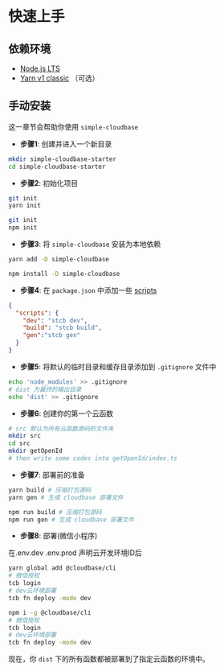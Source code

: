 # 快速上手

## 依赖环境

- [Node.js LTS](https://nodejs.org/)
- [Yarn v1 classic](https://classic.yarnpkg.com/zh-Hans/) （可选）

## 手动安装

这一章节会帮助你使用 `simple-cloudbase`

- **步骤1**: 创建并进入一个新目录

```bash
mkdir simple-cloudbase-starter
cd simple-cloudbase-starter
```

- **步骤2**: 初始化项目

<CodeGroup>
  <CodeGroupItem title="YARN" active>

```bash
git init
yarn init
```

  </CodeGroupItem>

  <CodeGroupItem title="NPM">

```bash
git init
npm init
```

  </CodeGroupItem>
</CodeGroup>


- **步骤3**: 将 `simple-cloudbase` 安装为本地依赖

<CodeGroup>
  <CodeGroupItem title="YARN" active>

```bash
yarn add -D simple-cloudbase
```

  </CodeGroupItem>

  <CodeGroupItem title="NPM">

```bash
npm install -D simple-cloudbase
```

  </CodeGroupItem>
</CodeGroup>

- **步骤4**: 在 `package.json` 中添加一些 [scripts](https://classic.yarnpkg.com/zh-Hans/docs/package-json#toc-scripts)

```json
{
  "scripts": {
    "dev": "stcb dev",
    "build": "stcb build",
    "gen":"stcb gen"
  }
}
```

- **步骤5**: 将默认的临时目录和缓存目录添加到 `.gitignore` 文件中

```bash
echo 'node_modules' >> .gitignore
# dist 为最终的输出目录
echo 'dist' >> .gitignore
```

- **步骤6**: 创建你的第一个云函数

```bash
# src 默认为所有云函数源码的文件夹
mkdir src
cd src
mkdir getOpenId
# then write some codes into getOpenId/index.ts
```

- **步骤7**: 部署前的准备

<CodeGroup>
  <CodeGroupItem title="YARN" active>

```bash
yarn build # 压缩打包源码
yarn gen # 生成 cloudbase 部署文件
```

  </CodeGroupItem>

  <CodeGroupItem title="NPM">

```bash
npm run build # 压缩打包源码
npm run gen # 生成 cloudbase 部署文件
```

  </CodeGroupItem>
</CodeGroup>


- **步骤8**: 部署(微信小程序)

在.env.dev .env.prod 声明云开发环境ID后

<CodeGroup>
  <CodeGroupItem title="YARN" active>

```bash
yarn global add @cloudbase/cli
# 微信授权
tcb login 
# dev云环境部署
tcb fn deploy -mode dev
```

  </CodeGroupItem>

  <CodeGroupItem title="NPM">

```bash
npm i -g @cloudbase/cli
# 微信授权
tcb login 
# dev云环境部署
tcb fn deploy -mode dev
```

  </CodeGroupItem>
</CodeGroup>

现在，你 `dist` 下的所有函数都被部署到了指定云函数的环境中。